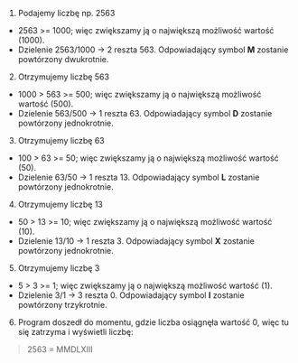 1. Podajemy liczbę np. 2563 <br>
- 2563 >= 1000; więc zwiększamy ją o największą możliwość wartość (1000).
- Dzielenie 2563/1000 -> 2 reszta 563. Odpowiadający symbol **M** zostanie powtórzony dwukrotnie.
2. Otrzymujemy liczbę 563 <br>
- 1000 > 563 >= 500; więc zwiększamy ją o największą możliwość wartość (500).
- Dzielenie 563/500 -> 1 reszta 63. Odpowiadający symbol **D** zostanie powtórzony jednokrotnie.
3. Otrzymujemy liczbę 63 <br>
- 100 > 63 >= 50; więc zwiększamy ją o największą możliwość wartość (50).
- Dzielenie 63/50 -> 1 reszta 13. Odpowiadający symbol **L** zostanie powtórzony jednokrotnie.
4. Otrzymujemy liczbę 13 <br>
- 50 > 13 >= 10; więc zwiększamy ją o największą możliwość wartość (10).
- Dzielenie 13/10 -> 1 reszta 3. Odpowiadający symbol **X** zostanie powtórzony jednokrotnie.
5. Otrzymujemy liczbę 3 <br>
- 5 > 3 >= 1; więc zwiększamy ją o największą możliwość wartość (1).
- Dzielenie 3/1 -> 3 reszta 0. Odpowiadający symbol **I** zostanie powtórzony trzykrotnie.
6. Program doszedł do momentu, gdzie liczba osiągnęła wartość 0, więc tu się zatrzyma i wyświetli liczbę:<br>
>2563 = MMDLXIII
